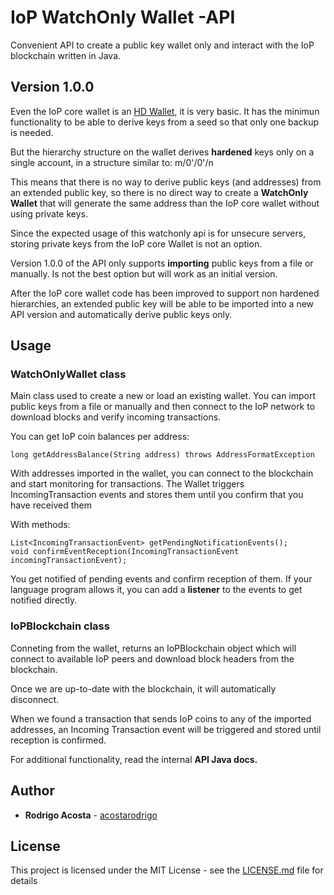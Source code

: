# IoP WatchOnly Wallet -API

Convenient API to create a public key wallet only and interact with the IoP blockchain written in Java.

## Version 1.0.0

Even the IoP core wallet is an  [HD Wallet](https://en.bitcoin.it/wiki/Deterministic_wallet), it is very basic. It has the minimun functionality to be able to derive keys from a seed so that only one backup is needed.

But the hierarchy structure on the wallet derives **hardened** keys only on a single account, in a structure similar to: m/0'/0'/n

This means that there is no way to derive public keys (and addresses) from an extended public key, so there is no direct way to create a **WatchOnly Wallet** that will generate the same address than the IoP core wallet without using private keys.

Since the expected usage of this watchonly api is for unsecure servers, storing private keys from the IoP core Wallet is not an option.

Version 1.0.0 of the API only supports **importing** public keys from a file or manually. Is not the best option but will work as an initial version.

After the IoP core wallet code has been improved to support non hardened hierarchies, an extended public key will be able to be imported into a new API version and automatically derive public keys only.

## Usage

### WatchOnlyWallet class

Main class used to create a new or load an existing wallet. You can import public keys from a file or manually and then connect to the IoP network to download blocks and verify incoming transactions.


You can get IoP coin balances per address:

~~~
long getAddressBalance(String address) throws AddressFormatException
~~~

With addresses imported in the wallet, you can connect to the blockchain and start monitoring for transactions. The Wallet triggers IncomingTransaction events and stores them until you confirm that you have received them

With methods:

```
List<IncomingTransactionEvent> getPendingNotificationEvents();
void confirmEventReception(IncomingTransactionEvent incomingTransactionEvent);
```

You get notified of pending events and confirm reception of them. If your language program allows it, you can add a **listener** to the events to get notified directly.

### IoPBlockchain class

Conneting from the wallet, returns an IoPBlockchain object which will connect to  available IoP peers and download block headers from the blockchain.

Once we are up-to-date with the blockchain, it will automatically disconnect. 

When we found a transaction that sends IoP coins to any of the imported addresses, an Incoming Transaction event will be triggered and stored until reception is confirmed.

For additional functionality, read the internal **API Java docs.**

## Author

* **Rodrigo Acosta**  - [acostarodrigo](https://github.com/acostarodrigo)

## License

This project is licensed under the MIT License - see the [LICENSE.md](LICENSE.md) file for details